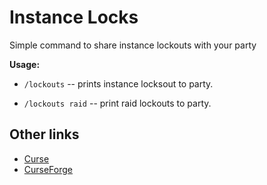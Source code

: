 # Instance Locks

Simple command to share instance lockouts with your party

**Usage:**

* `/lockouts` -- prints instance locksout to party.

* `/lockouts raid` -- print raid lockouts to party.


## Other links
* [Curse](https://mods.curse.com/addons/wow/instancelocks)
* [CurseForge](https://wow.curseforge.com/addons/instancelocks)
